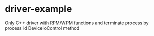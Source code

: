 # driver-example
Only C++ driver with RPM/WPM functions and terminate process by process id
DeviceIoControl method
